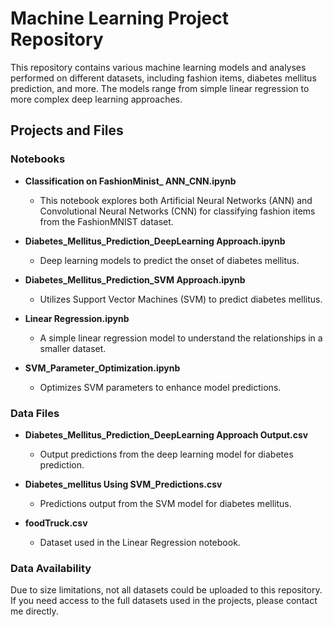 # Machine Learning Project Repository

This repository contains various machine learning models and analyses performed on different datasets, including fashion items, diabetes mellitus prediction, and more. The models range from simple linear regression to more complex deep learning approaches.

## Projects and Files

### Notebooks

- **Classification on FashionMinist_ ANN_CNN.ipynb**
  - This notebook explores both Artificial Neural Networks (ANN) and Convolutional Neural Networks (CNN) for classifying fashion items from the FashionMNIST dataset.

- **Diabetes_Mellitus_Prediction_DeepLearning Approach.ipynb**
  - Deep learning models to predict the onset of diabetes mellitus.

- **Diabetes_Mellitus_Prediction_SVM Approach.ipynb**
  - Utilizes Support Vector Machines (SVM) to predict diabetes mellitus.

- **Linear Regression.ipynb**
  - A simple linear regression model to understand the relationships in a smaller dataset.

- **SVM_Parameter_Optimization.ipynb**
  - Optimizes SVM parameters to enhance model predictions.

### Data Files

- **Diabetes_Mellitus_Prediction_DeepLearning Approach Output.csv**
  - Output predictions from the deep learning model for diabetes prediction.

- **Diabetes_mellitus Using SVM_Predictions.csv**
  - Predictions output from the SVM model for diabetes mellitus.

- **foodTruck.csv**
  - Dataset used in the Linear Regression notebook.

### Data Availability

Due to size limitations, not all datasets could be uploaded to this repository. If you need access to the full datasets used in the projects, please contact me directly.
